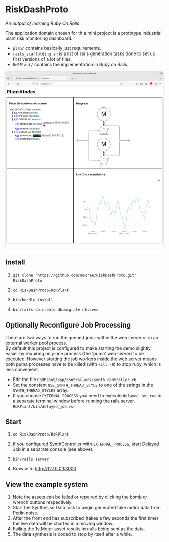 # RiskDashProto
*An output of learning Ruby On Rails*

The application domain chosen for this mini project is a prototype industrial plant risk monitoring dashboard.

* `plan/` contains basically just requirements.
* `rails_scaffolding.sh` is a list of rails generation tasks done to set up first versions of a lot of files.
* `RoRPlant/` contains the implementation in Ruby on Rails.

<img src='./screenshots/RiskDashProto%20Screenshot%20from%202023-09-22%2014-35.png' alt="Recent screenshot showing a live graph and a motor disabled">


## Install

1. `git clone "https://github.com/amcrae/RiskDashProto.git" RiskDashProto`

2. `cd RiskDashProto/RoRPlant`

3. `bin/bundle install`

4. `bin/rails db:create db:migrate db:seed`

## Optionally Reconfigure Job Processing
There are two ways to run the queued jobs: within the web server or in an external worker pool process.  
By default this project is configured to make starting the demo slightly easier by requiring only one process (the 'puma' web server) to be executed. However starting the job workers inside the web server means both puma processes have to be killed (with `kill -9`) to stop ruby, which is less convenient.

 * Edit the file `RoRPlant/app/controllers/synth_controller.rb`
 * Set the constant `USE_SYNTH_THREAD_STYLE` to one of the strings in the `SYNTH_THREAD_STYLES` array.
 * If you choose `EXTERNAL_PROCESS` you need to execute `delayed_job run` in a separate terminal window before running the rails server. `RoRPlant/bin/delayed_job run`

## Start

1. `cd RiskDashProto/RoRPlant`

2. If you configured SynthController with `EXTERNAL_PROCESS`, start Delayed Job in a separate console (see above).

3. `bin/rails server`

4. Browse to http://127.0.0.1:3000

## View the example system

1. Note the assets can be failed or repaired by clicking the bomb or wrench buttons respectively.
2. Start the Synthesise Data task to begin generated fake motor data from Perlin noise.
3. After the front end has subscribed (takes a few seconds the first time) the live data will be charted in a moving window.
4. Failing the 1stMotor asset results in nulls being sent as the data.
5. The data synthesis is coded to stop by itself after a while.

